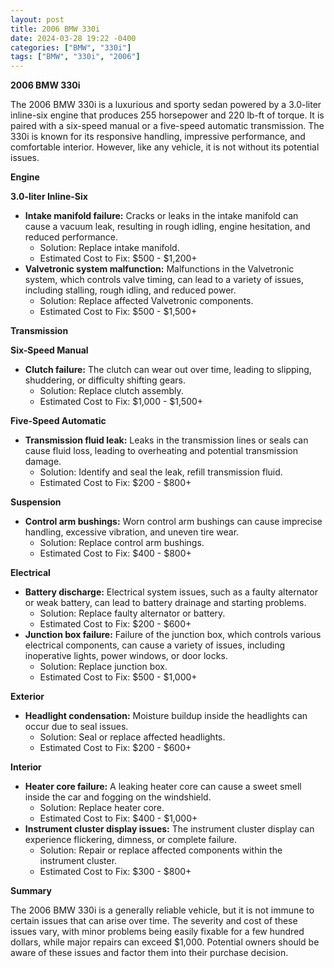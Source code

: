 ```yaml
---
layout: post
title: 2006 BMW 330i
date: 2024-03-28 19:22 -0400
categories: ["BMW", "330i"]
tags: ["BMW", "330i", "2006"]
---
```

**2006 BMW 330i**

The 2006 BMW 330i is a luxurious and sporty sedan powered by a 3.0-liter inline-six engine that produces 255 horsepower and 220 lb-ft of torque. It is paired with a six-speed manual or a five-speed automatic transmission. The 330i is known for its responsive handling, impressive performance, and comfortable interior. However, like any vehicle, it is not without its potential issues.

**Engine**

**3.0-liter Inline-Six**

* **Intake manifold failure:** Cracks or leaks in the intake manifold can cause a vacuum leak, resulting in rough idling, engine hesitation, and reduced performance.
    * Solution: Replace intake manifold.
    * Estimated Cost to Fix: $500 - $1,200+
* **Valvetronic system malfunction:** Malfunctions in the Valvetronic system, which controls valve timing, can lead to a variety of issues, including stalling, rough idling, and reduced power.
    * Solution: Replace affected Valvetronic components.
    * Estimated Cost to Fix: $500 - $1,500+

**Transmission**

**Six-Speed Manual**

* **Clutch failure:** The clutch can wear out over time, leading to slipping, shuddering, or difficulty shifting gears.
    * Solution: Replace clutch assembly.
    * Estimated Cost to Fix: $1,000 - $1,500+

**Five-Speed Automatic**

* **Transmission fluid leak:** Leaks in the transmission lines or seals can cause fluid loss, leading to overheating and potential transmission damage.
    * Solution: Identify and seal the leak, refill transmission fluid.
    * Estimated Cost to Fix: $200 - $800+

**Suspension**

* **Control arm bushings:** Worn control arm bushings can cause imprecise handling, excessive vibration, and uneven tire wear.
    * Solution: Replace control arm bushings.
    * Estimated Cost to Fix: $400 - $800+

**Electrical**

* **Battery discharge:** Electrical system issues, such as a faulty alternator or weak battery, can lead to battery drainage and starting problems.
    * Solution: Replace faulty alternator or battery.
    * Estimated Cost to Fix: $200 - $600+
* **Junction box failure:** Failure of the junction box, which controls various electrical components, can cause a variety of issues, including inoperative lights, power windows, or door locks.
    * Solution: Replace junction box.
    * Estimated Cost to Fix: $500 - $1,000+

**Exterior**

* **Headlight condensation:** Moisture buildup inside the headlights can occur due to seal issues.
    * Solution: Seal or replace affected headlights.
    * Estimated Cost to Fix: $200 - $600+

**Interior**

* **Heater core failure:** A leaking heater core can cause a sweet smell inside the car and fogging on the windshield.
    * Solution: Replace heater core.
    * Estimated Cost to Fix: $400 - $1,000+
* **Instrument cluster display issues:** The instrument cluster display can experience flickering, dimness, or complete failure.
    * Solution: Repair or replace affected components within the instrument cluster.
    * Estimated Cost to Fix: $300 - $800+

**Summary**

The 2006 BMW 330i is a generally reliable vehicle, but it is not immune to certain issues that can arise over time. The severity and cost of these issues vary, with minor problems being easily fixable for a few hundred dollars, while major repairs can exceed $1,000. Potential owners should be aware of these issues and factor them into their purchase decision.
